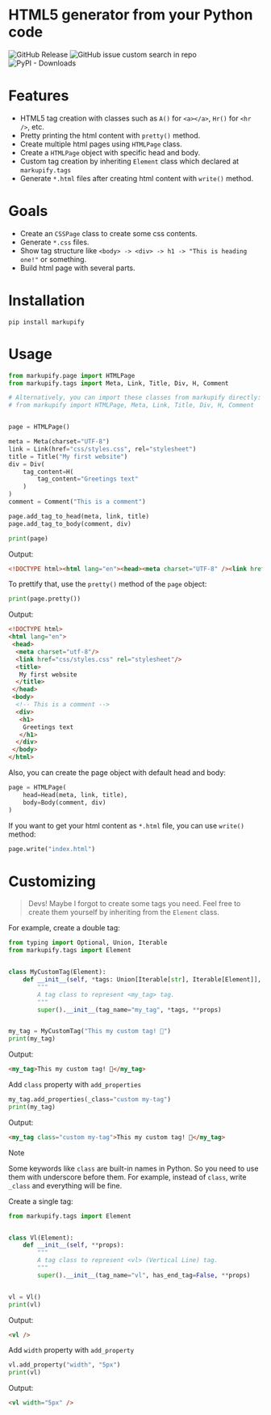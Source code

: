 # HTML5 generator from your Python code

![GitHub Release](https://img.shields.io/github/v/release/old-juniors/markupify?include_prereleases&display_name=release&label=Release)
![GitHub issue custom search in repo](https://img.shields.io/github/issues-search/old-juniors/markupify?query=is%3Aopen&label=Issues)
![PyPI - Downloads](https://img.shields.io/pypi/dm/markupify?label=Downloads)

# Features

- HTML5 tag creation with classes such as `A()` for `<a></a>`, `Hr()` for `<hr />`, etc.
- Pretty printing the html content with `pretty()` method.
- Create multiple html pages using `HTMLPage` class.
- Create a `HTMLPage` object with specific head and body.
- Custom tag creation by inheriting `Element` class which declared at `markupify.tags`
- Generate `*.html` files after creating html content with `write()` method.


# Goals

- Create an `CSSPage` class to create some css contents.
- Generate `*.css` files.
- Show tag structure like `<body> -> <div> -> h1 -> "This is heading one!"` or something.
- Build html page with several parts.


# Installation

```shell
pip install markupify
```


# Usage

```python
from markupify.page import HTMLPage
from markupify.tags import Meta, Link, Title, Div, H, Comment

# Alternatively, you can import these classes from markupify directly:
# from markupify import HTMLPage, Meta, Link, Title, Div, H, Comment


page = HTMLPage()

meta = Meta(charset="UTF-8")
link = Link(href="css/styles.css", rel="stylesheet")
title = Title("My first website")
div = Div(
    tag_content=H(
        tag_content="Greetings text"
    )
)
comment = Comment("This is a comment")

page.add_tag_to_head(meta, link, title)
page.add_tag_to_body(comment, div)

print(page)
```

Output:

```html
<!DOCTYPE html><html lang="en"><head><meta charset="UTF-8" /><link href="css/styles.css" rel="stylesheet" /><title>My first website</title></head><body><!-- This is a comment --><div><h1>Greetings text</h1></div></body></html>
```

To prettify that, use the `pretty()` method of the `page` object:

```python
print(page.pretty())
```

Output:

```html
<!DOCTYPE html>
<html lang="en">
 <head>
  <meta charset="utf-8"/>
  <link href="css/styles.css" rel="stylesheet"/>
  <title>
   My first website
  </title>
 </head>
 <body>
  <!-- This is a comment -->
  <div>
   <h1>
    Greetings text
   </h1>
  </div>
 </body>
</html>
```

Also, you can create the page object with default head and body:

```python
page = HTMLPage(
    head=Head(meta, link, title),
    body=Body(comment, div)
)
```


If you want to get your html content as `*.html` file, you can use `write()` method:

```python
page.write("index.html")
```


# Customizing

> Devs! Maybe I forgot to create some tags you need. Feel free to create them yourself by inheriting from the `Element` class.

For example, create a double tag:

```python
from typing import Optional, Union, Iterable
from markupify.tags import Element


class MyCustomTag(Element):
    def __init__(self, *tags: Union[Iterable[str], Iterable[Element]], **props):
        """
        A tag class to represent <my_tag> tag.
        """
        super().__init__(tag_name="my_tag", *tags, **props)


my_tag = MyCustomTag("This my custom tag! 🥳")
print(my_tag)
```

Output:

```html
<my_tag>This my custom tag! 🥳</my_tag>
```

Add `class` property with `add_properties`

```python
my_tag.add_properties(_class="custom my-tag")
print(my_tag)
```

Output:

```html
<my_tag class="custom my-tag">This my custom tag! 🥳</my_tag>
```

> [!NOTE]
> Some keywords like `class` are built-in names in Python. So you need to use them with underscore before them.
> For example, instead of `class`, write `_class` and everything will be fine.


Create a single tag:

```python
from markupify.tags import Element


class Vl(Element):
    def __init__(self, **props):
        """
        A tag class to represent <vl> (Vertical Line) tag.
        """
        super().__init__(tag_name="vl", has_end_tag=False, **props)


vl = Vl()
print(vl)
```

Output:

```html
<vl />
```

Add `width` property with `add_property`

```python
vl.add_property("width", "5px")
print(vl)
```

Output:

```html
<vl width="5px" />
```
